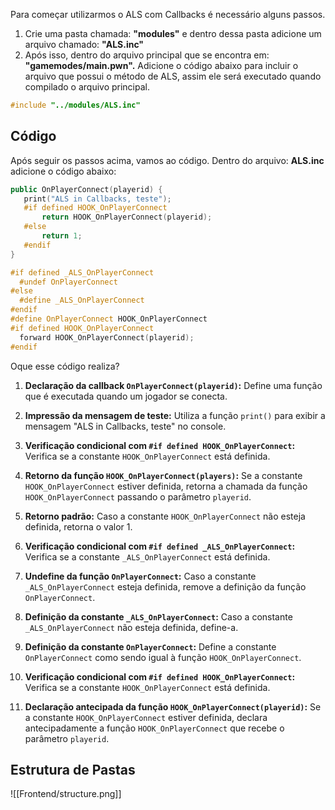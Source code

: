 Para começar utilizarmos o ALS com Callbacks é necessário alguns passos.

1. Crie uma pasta chamada: **"modules"** e dentro dessa pasta adicione um arquivo chamado: **"ALS.inc"** 
2. Após isso, dentro do arquivo principal que se encontra em: **"gamemodes/main.pwn".** Adicione o código abaixo para incluir o arquivo que possui o método de ALS, assim ele será executado quando compilado o arquivo principal.

```cpp
#include "../modules/ALS.inc" 
```
## Código 
Após seguir os passos acima, vamos ao código. Dentro do arquivo: **ALS.inc** adicione o código abaixo:

```cpp
public OnPlayerConnect(playerid) {
   print("ALS in Callbacks, teste");
   #if defined HOOK_OnPlayerConnect
       return HOOK_OnPlayerConnect(playerid); 
   #else 
       return 1;
   #endif
}

#if defined _ALS_OnPlayerConnect 
  #undef OnPlayerConnect 
#else
  #define _ALS_OnPlayerConnect 
#endif
#define OnPlayerConnect HOOK_OnPlayerConnect 
#if defined HOOK_OnPlayerConnect 
  forward HOOK_OnPlayerConnect(playerid); 
#endif 
```

Oque esse código realiza?
1. **Declaração da callback `OnPlayerConnect(playerid)`:** Define uma função que é executada quando um jogador se conecta.
   
2. **Impressão da mensagem de teste:** Utiliza a função `print()` para exibir a mensagem "ALS in Callbacks, teste" no console.

3. **Verificação condicional com `#if defined HOOK_OnPlayerConnect`:** Verifica se a constante `HOOK_OnPlayerConnect` está definida.

4. **Retorno da função `HOOK_OnPlayerConnect(players)`:** Se a constante `HOOK_OnPlayerConnect` estiver definida, retorna a chamada da função `HOOK_OnPlayerConnect` passando o parâmetro `playerid`.

5. **Retorno padrão:** Caso a constante `HOOK_OnPlayerConnect` não esteja definida, retorna o valor 1.

6. **Verificação condicional com `#if defined _ALS_OnPlayerConnect`:** Verifica se a constante `_ALS_OnPlayerConnect` está definida.

7. **Undefine da função `OnPlayerConnect`:** Caso a constante `_ALS_OnPlayerConnect` esteja definida, remove a definição da função `OnPlayerConnect`.

8. **Definição da constante `_ALS_OnPlayerConnect`:** Caso a constante `_ALS_OnPlayerConnect` não esteja definida, define-a.

8. **Definição da constante `OnPlayerConnect`:** Define a constante `OnPlayerConnect` como sendo igual à função `HOOK_OnPlayerConnect`.

10. **Verificação condicional com `#if defined HOOK_OnPlayerConnect`:** Verifica se a constante `HOOK_OnPlayerConnect` está definida.

11. **Declaração antecipada da função `HOOK_OnPlayerConnect(playerid)`:** Se a constante `HOOK_OnPlayerConnect` estiver definida, declara antecipadamente a função `HOOK_OnPlayerConnect` que recebe o parâmetro `playerid`.
## Estrutura de Pastas
![[Frontend/structure.png]]